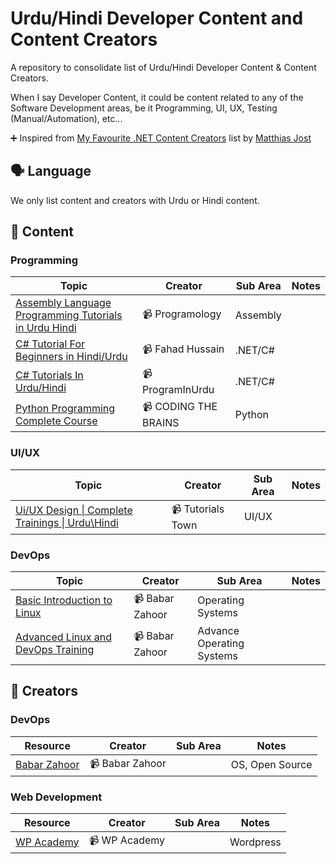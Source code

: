 # Urdu/Hindi Developer Content and Content Creators

A repository to consolidate list of Urdu/Hindi Developer Content & Content Creators.

When I say Developer Content, it could be content related to any of the Software Development areas, be it Programming, UI, UX, Testing (Manual/Automation), etc...

:heavy_plus_sign: Inspired from [My Favourite .NET Content Creators](https://github.com/matthiasjost/dotnet-content-creators)  list by [Matthias Jost](https://github.com/matthiasjost)

## 🗣️ Language
We only list content and creators with Urdu or Hindi content.

## :notebook_with_decorative_cover: Content

### Programming

| Topic         | Creator     | Sub Area | Notes |
|--------------|-----------|------------|------------|
| [Assembly Language Programming Tutorials in Urdu Hindi](https://www.youtube.com/playlist?list=PLR2FqYUVaFJpHPw1ExSVJZFNlXzJYGAT1) | :video_camera: Programology      | Assembly |         |
| [C# Tutorial For Beginners in Hindi/Urdu](https://www.youtube.com/playlist?list=PLtCBuHKmdxOfLseCtdZg1a3XBsDFbRVfd) | :video_camera: Fahad Hussain      | .NET/C# |         |
| [C# Tutorials In Urdu/Hindi](https://www.youtube.com/playlist?list=PLUyYwyJA_WfQd5zeCU890TDFQAqboekyc) | :video_camera: ProgramInUrdu      | .NET/C# |         |
| [Python Programming Complete Course](https://www.youtube.com/playlist?list=PLva9wMNinRL4hgVa1gm_ExrmN3guzzZuR) | :video_camera: CODING THE BRAINS      | Python |         |

### UI/UX

| Topic         | Creator     | Sub Area | Notes |
|--------------|-----------|------------|------------|
| [Ui/UX Design \| Complete Trainings \| Urdu\Hindi](https://www.youtube.com/playlist?list=PLspW40rZgNemcESvd7g9mz8gldTKTLy-d) | :video_camera: Tutorials Town | UI/UX |         |

### DevOps

| Topic         | Creator     | Sub Area | Notes |
|--------------|-----------|------------|------------|
| [Basic Introduction to Linux](https://www.youtube.com/watch?v=IA1hAqV0Vnc&list=PLBiQy5tO4R2OEGyUv0aY-opEV5mDgOaHS) | :video_camera: Babar Zahoor | Operating Systems |         |
| [Advanced Linux and DevOps Training](https://www.youtube.com/watch?v=NhZNHsbC3u8&list=PLBiQy5tO4R2MPkXm4RbpygoQgRL_1Ik5Z) | :video_camera: Babar Zahoor | Advance Operating Systems |         |

## :angel: Creators

### DevOps

| Resource         | Creator     | Sub Area | Notes |
|--------------|-----------|------------|------------|
| [Babar Zahoor](https://www.youtube.com/@babarzahoor) | :video_camera: Babar Zahoor |  | OS, Open Source|

### Web Development

| Resource         | Creator     | Sub Area | Notes |
|--------------|-----------|------------|------------|
| [WP Academy](https://www.youtube.com/@WPAcademyPK) | :video_camera: WP Academy |  | Wordpress |
